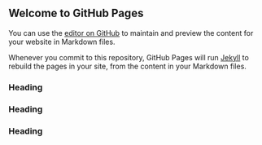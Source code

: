 ## Welcome to GitHub Pages

You can use the [editor on GitHub](https://github.com/cmacgregor327/project1/edit/master/README.md) to maintain and preview the content for your website in Markdown files.

Whenever you commit to this repository, GitHub Pages will run [Jekyll](https://jekyllrb.com/) to rebuild the pages in your site, from the content in your Markdown files.

### Heading


### Heading


### Heading


